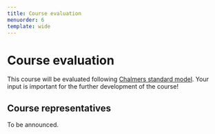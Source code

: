 ```yaml
---
title: Course evaluation
menuorder: 6
template: wide
---
```


Course evaluation
=================

This course will be evaluated following [Chalmers standard
model](https://student.portal.chalmers.se/en/chalmersstudies/courseinformation/courseevaluation/Pages/default.aspx).
Your input is important for the further development of the course!


Course representatives
----------------------

To be announced.

